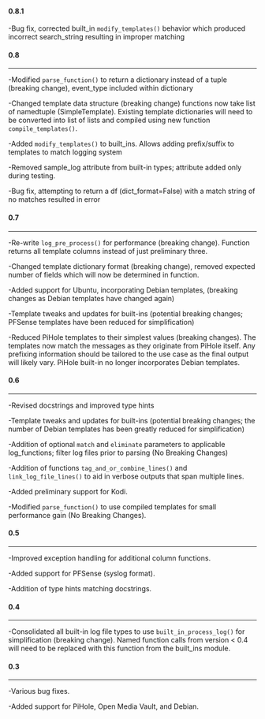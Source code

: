 #### 0.8.1
-Bug fix, corrected built_in `modify_templates()` behavior which produced incorrect search_string resulting in improper matching

#### 0.8
---
-Modified `parse_function()` to return a dictionary instead of a tuple (breaking change), event_type included within dictionary

-Changed template data structure (breaking change) functions now take list of namedtuple (SimpleTemplate). Existing template dictionaries will need to be converted into list of lists and compiled using new function `compile_templates()`.

-Added `modify_templates()` to built_ins.  Allows adding prefix/suffix to templates to match logging system

-Removed sample_log attribute from built-in types; attribute added only during testing.

-Bug fix, attempting to return a df (dict_format=False) with a match string of no matches resulted in error


#### 0.7
---
-Re-write `log_pre_process()` for performance (breaking change).  Function returns all template columns instead of just preliminary three. 

-Changed template dictionary format (breaking change), removed expected number of fields which will now be determined in function.

-Added support for Ubuntu, incorporating Debian templates, (breaking changes as Debian templates have changed again)

-Template tweaks and updates for built-ins (potential breaking changes; PFSense templates have been reduced for simplification)

-Reduced PiHole templates to their simplest values (breaking changes).  The templates now match the messages as they originate from PiHole itself.
Any prefixing information should be tailored to the use case as the final output will likely vary.  PiHole built-in no longer incorporates Debian templates.


#### 0.6
---
-Revised docstrings and improved type hints

-Template tweaks and updates for built-ins (potential breaking changes; the number of Debian templates has been greatly reduced for simplification)

-Addition of optional `match` and `eliminate` parameters to applicable log_functions; filter log files prior to parsing (No Breaking Changes)

-Addition of functions `tag_and_or_combine_lines()` and `link_log_file_lines()` to aid in verbose outputs that span multiple lines.

-Added preliminary support for Kodi.

-Modified `parse_function()` to use compiled templates for small performance gain (No Breaking Changes). 


#### 0.5
---
-Improved exception handling for additional column functions.

-Added support for PFSense (syslog format).

-Addition of type hints matching docstrings.


#### 0.4
---
-Consolidated all built-in log file types to use `built_in_process_log()` for simplification (breaking change).
Named function calls from version < 0.4 will need to be replaced with this function from the built_ins module.


#### 0.3
---
-Various bug fixes.

-Added support for PiHole, Open Media Vault, and Debian.
